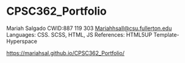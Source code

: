 # CPSC362_Portfolio
Mariah Salgado
CWID:887 119 303
Mariahhsall@csu.fullerton.edu
Languages: CSS. SCSS, HTML, JS
References: HTML5UP Template-Hyperspace

https://mariahsal.github.io/CPSC362_Portfolio/
